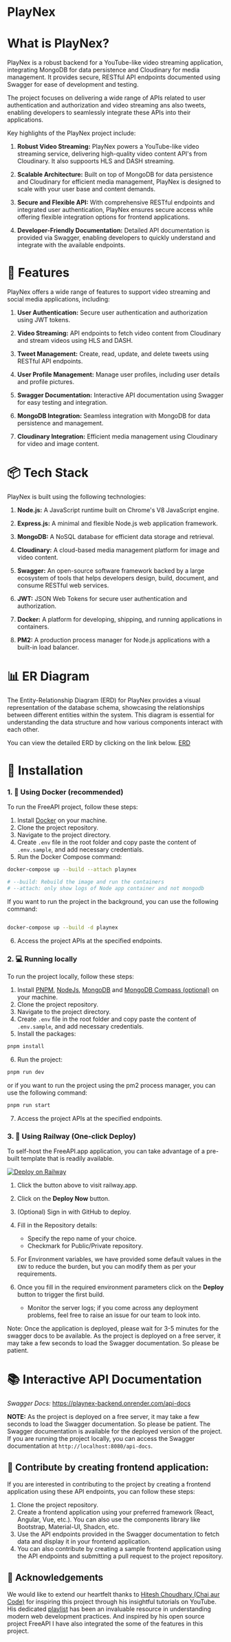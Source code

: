 # PlayNex

# What is PlayNex?

PlayNex is a robust backend for a YouTube-like video streaming application, integrating MongoDB for data persistence and Cloudinary for media management. It provides secure, RESTful API endpoints documented using Swagger for ease of development and testing.

The project focuses on delivering a wide range of APIs related to user authentication and authorization and video streaming ans also tweets, enabling developers to seamlessly integrate these APIs into their applications.

Key highlights of the PlayNex project include:

1. **Robust Video Streaming:** PlayNex powers a YouTube-like video streaming service, delivering high-quality video content API's from Cloudinary. It also suppoorts HLS and DASH streaming.

2. **Scalable Architecture:** Built on top of MongoDB for data persistence and Cloudinary for efficient media management, PlayNex is designed to scale with your user base and content demands.

3. **Secure and Flexible API:** With comprehensive RESTful endpoints and integrated user authentication, PlayNex ensures secure access while offering flexible integration options for frontend applications.

4. **Developer-Friendly Documentation:** Detailed API documentation is provided via Swagger, enabling developers to quickly understand and integrate with the available endpoints.

# 📝 Features

PlayNex offers a wide range of features to support video streaming and social media applications, including:

1. **User Authentication:** Secure user authentication and authorization using JWT tokens.

2. **Video Streaming:** API endpoints to fetch video content from Cloudinary and stream videos using HLS and DASH.

3. **Tweet Management:** Create, read, update, and delete tweets using RESTful API endpoints.

4. **User Profile Management:** Manage user profiles, including user details and profile pictures.

5. **Swagger Documentation:** Interactive API documentation using Swagger for easy testing and integration.

6. **MongoDB Integration:** Seamless integration with MongoDB for data persistence and management.

7. **Cloudinary Integration:** Efficient media management using Cloudinary for video and image content.

# 📦 Tech Stack

PlayNex is built using the following technologies:

1. **Node.js:** A JavaScript runtime built on Chrome's V8 JavaScript engine.

2. **Express.js:** A minimal and flexible Node.js web application framework.

3. **MongoDB:** A NoSQL database for efficient data storage and retrieval.

4. **Cloudinary:** A cloud-based media management platform for image and video content.

5. **Swagger:** An open-source software framework backed by a large ecosystem of tools that helps developers design, build, document, and consume RESTful web services.

6. **JWT:** JSON Web Tokens for secure user authentication and authorization.

7. **Docker:** A platform for developing, shipping, and running applications in containers.

8. **PM2:** A production process manager for Node.js applications with a built-in load balancer.

# 📊 ER Diagram

The Entity-Relationship Diagram (ERD) for PlayNex provides a visual representation of the database schema, showcasing the relationships between different entities within the system. This diagram is essential for understanding the data structure and how various components interact with each other.

You can view the detailed ERD by clicking on the link below.
[ERD](https://app.eraser.io/workspace/EZNlt2ORc3GmaiVVmdX0?origin=share)

# 🏁 Installation

### 1. 🐳 Using Docker (recommended)

To run the FreeAPI project, follow these steps:

1. Install [Docker](https://www.docker.com/) on your machine.
2. Clone the project repository.
3. Navigate to the project directory.
4. Create `.env` file in the root folder and copy paste the content of `.env.sample`, and add necessary credentials.
5. Run the Docker Compose command:

```bash
docker-compose up --build --attach playnex

# --build: Rebuild the image and run the containers
# --attach: only show logs of Node app container and not mongodb
```

If you want to run the project in the background, you can use the following command:

```bash

docker-compose up --build -d playnex

```

6. Access the project APIs at the specified endpoints.

### 2. 💻 Running locally

To run the project locally, follow these steps:

1. Install [PNPM](https://pnpm.io/installation), [NodeJs](https://www.nodejs.org/), [MongoDB](https://www.mongodb.com) and [MongoDB Compass (optional)](https://www.mongodb.com/products/compass) on your machine.
2. Clone the project repository.
3. Navigate to the project directory.
4. Create `.env` file in the root folder and copy paste the content of `.env.sample`, and add necessary credentials.
5. Install the packages:

```bash
pnpm install
```

6. Run the project:

```bash
pnpm run dev
```

or if you want to run the project using the pm2 process manager, you can use the following command:

```bash
pnpm run start
```

7. Access the project APIs at the specified endpoints.

### 3. 🚄 Using Railway (One-click Deploy)

To self-host the FreeAPI.app application, you can take advantage of a pre-built template that is readily available.

[![Deploy on Railway](https://railway.com/button.svg)](https://railway.com/template/zYfM2t?referralCode=uDfR9l)

1. Click the button above to visit railway.app.

2. Click on the **Deploy Now** button.

3. (Optional) Sign in with GitHub to deploy.

4. Fill in the Repository details:

   - Specify the repo name of your choice.
   - Checkmark for Public/Private repository.

5. For Environment variables, we have provided some default values in the `ENV` to reduce the burden, but you can modify them as per your requirements.

7. Once you fill in the required environment parameters click on the **Deploy** button to trigger the first build.

   -  Monitor the server logs; if you come across any deployment problems, feel free to raise an issue for our team to look into.

Note: Once the application is deployed, please wait for 3-5 minutes for the swagger docs to be available. As the project is deployed on a free server, it may take a few seconds to load the Swagger documentation. So please be patient.

# 📚 Interactive API Documentation

*Swagger Docs:* https://playnex-backend.onrender.com/api-docs

**NOTE:**  As the project is deployed on a free server, it may take a few seconds to load the Swagger documentation. So please be patient. The Swagger documentation is available for the deployed version of the project. If you are running the project locally, you can access the Swagger documentation at `http://localhost:8080/api-docs`.

## 🚀 Contribute by creating frontend application:

If you are interested in contributing to the project by creating a frontend application using these API endpoints, you can follow these steps:

1. Clone the project repository.
2. Create a frontend application using your preferred framework (React, Angular, Vue, etc.). You can also use the components library like Bootstrap, Material-UI, Shadcn, etc.
3. Use the API endpoints provided in the Swagger documentation to fetch data and display it in your frontend application.
4. You can also contribute by creating a sample frontend application using the API endpoints and submitting a pull request to the project repository.

## 🤝 Acknowledgements

We would like to extend our heartfelt thanks to [Hitesh Choudhary (Chai aur Code)](https://www.youtube.com/@chaiaurcode) for inspiring this project through his insightful tutorials on YouTube. His dedicated [playlist](https://youtube.com/playlist?list=PLu71SKxNbfoBGh_8p_NS-ZAh6v7HhYqHW&si=I_MUBNjacjYEdALc) has been an invaluable resource in understanding modern web development practices. And inspired by his open source project FreeAPI I have also integrated the some of the features in this project.
